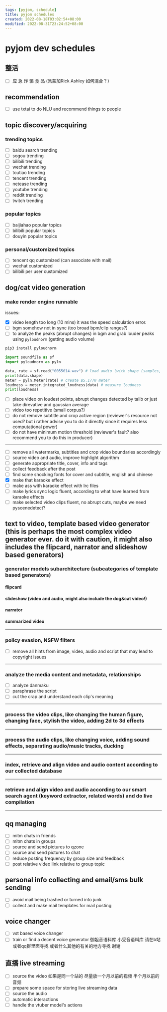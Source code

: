 ```yaml
---
tags: [pyjom, schedule]
title: pyjom schedules
created: 2022-08-18T03:02:54+08:00
modified: 2022-08-31T23:24:52+08:00
---
```


# pyjom dev schedules

## 整活
- [ ] 应 急 诈 骗 食 品 (派蒙加Rick Ashley 如何混合？）

## recommendation
- [ ] use txtai to do NLU and recommend things to people

## topic discovery/acquiring
### trending topics
- [ ] baidu search trending
- [ ] sogou trending
- [ ] bilibili trending
- [ ] wechat trending
- [ ] toutiao trending
- [ ] tencent trending
- [ ] netease trending
- [ ] youtube trending
- [ ] reddit trending
- [ ] twitch trending
### popular topics
- [ ] baijiahao popular topics
- [ ] bilibili popular topics
- [ ] douyin popular topics
### personal/customized topics
- [ ] tencent qq customized (can associate with mail)
- [ ] wechat customized
- [ ] bilibili per user customized

## dog/cat video generation
### make render engine runnable
issues:
- [x] video length too long (10 mins)
it was the speed calculation error.
- [ ] bgm somehow not in sync (too broad bpm/clip ranges?)
- [ ] to analyze the peaks (abrupt changes) in bgm and grab louder peaks using `pyloudnorm` (getting audio volume)
```bash
pip3 install pyloudnorm
```

```python
import soundfile as sf
import pyloudnorm as pyln

data, rate = sf.read("0055014.wav") # load audio (with shape (samples, channels))
print(data.shape)
meter = pyln.Meter(rate) # create BS.1770 meter
loudness = meter.integrated_loudness(data) # measure loudness
print(loudness)
```
- [ ] place video on loudest points, abrupt changes detected by talib or just take direvative and gaussian average
- [ ] video too repetitive (small corpus?)
- [ ] do not remove subtitle and crop active region (reviewer's resource not used? but i rather advise you to do it directly since it requires less computational power)
- [ ] do not have minimum motion threshold (reviewer's fault? also recommend you to do this in producer)
-----------------
- [ ] remove all watermarks, subtitles and crop video boundaries accordingly
- [ ] source video and audio, improve highlight algorithm
- [ ] generate appropriate title, cover, info and tags
- [ ] collect feedback after the post
- [ ] find some shocking fonts for cover and subtitle, english and chinese
- [x] make that karaoke effect
- [ ] make ass with karaoke effect with lrc files
- [ ] make lyrics sync logic fluent, according to what have learned from karaoke effects
- [ ] make selected video clips fluent, no abrupt cuts, maybe we need pyscenedetect?

## text to video, template based video generator (this is perhaps the most complex video generator ever. do it with caution, it might also includes the flipcard, narrator and slideshow based generators)
### generator models subarchitecture (subcategories of template based generators)
#### flipcard
#### slideshow (video and audio, might also include the dog&cat video!)
#### narrator
#### summarized video
________________________
### policy evasion, NSFW filters
- [ ] remove all hints from image, video, audio and script that may lead to copyright issues
________________________
### analyze the media content and metadata, relationships
- [ ] analyze danmaku
- [ ] paraphrase the script
- [ ] cut the crap and understand each clip's meaning
________________________

### process the video clips, like changing the human figure, changing face, stylish the video, adding 2d to 3d effects
________________________

### process the audio clips, like changing voice, adding sound effects, separating audio/music tracks, ducking
________________________

### index, retrieve and align video and audio content according to our collected database
________________________

### retrieve and align video and audio according to our smart search agent (keyword extractor, related words) and do live compilation
________________________

## qq managing
- [ ] mitm chats in friends
- [ ] mitm chats in groups
- [ ] source and send pictures to qzone
- [ ] source and send pictures to chat
- [ ] reduce posting frequency by group size and feedback
- [ ] post relative video link relative to group topic

## personal info collecting and email/sms bulk sending
- [ ] avoid mail being trashed or turned into junk
- [ ] collect and make mail templates for mail posting

## voice changer
- [ ] vst based voice changer
- [ ] train or find a decent voice generator 御姐音语料库 小受音语料库
请在b站或者qq群里面寻找 或者什么其他的有关的地方寻找 谢谢

## 直播 live streaming
- [ ] source the video
如果是同一个站的 尽量放一个月以前的视频 半个月以前的音频
- [ ] prepare some space for storing live streaming data
- [ ] source the audio
- [ ] automatic interactions
- [ ] handle the vtuber model's actions
